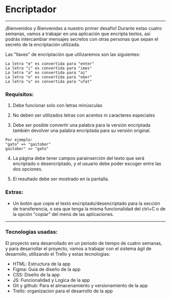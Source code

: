 # Encriptador

***

¡Bienvenidos y Bienvenidas a nuestro primer desafío!
Durante estas cuatro semanas, vamos a trabajar en una aplicación que encripta textos, así podrás intercambiar mensajes secretos con otras personas que sepan el secreto de la encriptación utilizada.

Las "llaves" de encriptación que utilizaremos son las siguientes:
```
La letra "e" es convertida para "enter"
La letra "i" es convertida para "imes"
La letra "a" es convertida para "ai"
La letra "o" es convertida para "ober"
La letra "u" es convertida para "ufat"
```

### Requisitos:

1. Debe funcionar solo con letras minúsculas

2. No deben ser utilizados letras con acentos ni caracteres especiales

3. Debe ser posible convertir una palabra para la versión encriptada también devolver una palabra encriptada para su versión original.
  ```
  Por ejemplo:
  "gato" => "gaitober"
  gaitober" => "gato"
  ```
4. La página debe tener campos parainserción del texto que será encriptado o desencriptado, y el usuario debe poder escoger entre las dos opciones.

5. El resultado debe ser mostrado en la pantalla.

### Extras:

- Un botón que copie el texto encriptado/desencriptado para la sección de transferencia, o sea que tenga la misma funcionalidad del ctrl+C o de la opción "copiar" del menú de las aplicaciones.

***
### Tecnologias usadas:
El proyecto sera desarrollado en un periodo de tiempo de cuatro semanas, y para desarrollar el proyecto, vamos a trabajar con el sistema ágil de desarrollo, utilizando el Trello y estas tecnologias:
- HTML: Estructura de la app
- Figma: Guia de diseño de la app
- CSS: Diseño de la app
- JS: Funcionalidad y Logica de la app
- Git y github: Para el almacenamiento y versionamiento de la app
- Trello: organizacion para el desarrollo de la app
